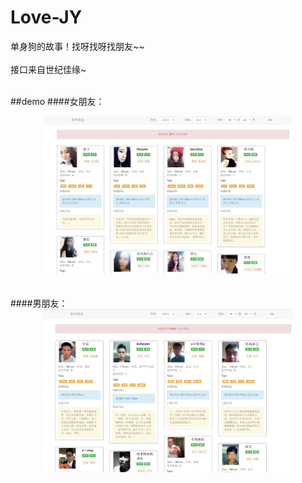 # Love-JY

单身狗的故事！找呀找呀找朋友~~
<br/>
<br/>
接口来自世纪佳缘~
<br/><br/>


##demo
####女朋友：
<div  align="center">    
<img src="https://raw.githubusercontent.com/niubileme/Love-JY/master/Image/1.png" width = "400"  alt="1.png"  />
</div>
<br/><br/>
####男朋友：
<div  align="center">    
<img src="https://raw.githubusercontent.com/niubileme/Love-JY/master/Image/2.png" width = "400"  alt="1.png"  />
</div>
